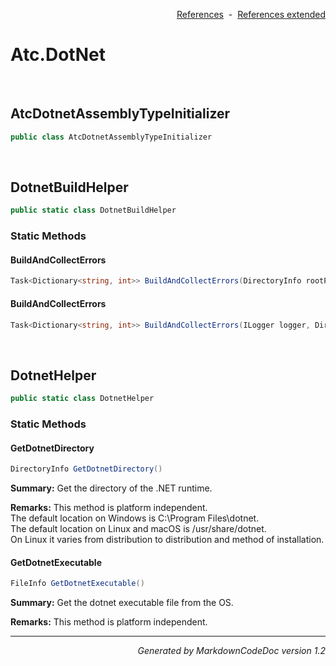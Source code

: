 <div style='text-align: right'>

[References](Index.md)&nbsp;&nbsp;-&nbsp;&nbsp;[References extended](IndexExtended.md)
</div>

# Atc.DotNet

<br />


## AtcDotnetAssemblyTypeInitializer

```csharp
public class AtcDotnetAssemblyTypeInitializer
```


<br />


## DotnetBuildHelper

```csharp
public static class DotnetBuildHelper
```

### Static Methods


#### BuildAndCollectErrors

```csharp
Task<Dictionary<string, int>> BuildAndCollectErrors(DirectoryInfo rootPath, int? runNumber = null, FileInfo buildFile = null, bool useNugetRestore = True, bool useConfigurationReleaseMode = True, int timeoutInSec = 1200, CancellationToken cancellationToken = null)
```
#### BuildAndCollectErrors

```csharp
Task<Dictionary<string, int>> BuildAndCollectErrors(ILogger logger, DirectoryInfo rootPath, int? runNumber = null, FileInfo buildFile = null, bool useNugetRestore = True, bool useConfigurationReleaseMode = True, int timeoutInSec = 1200, CancellationToken cancellationToken = null)
```

<br />


## DotnetHelper

```csharp
public static class DotnetHelper
```

### Static Methods


#### GetDotnetDirectory

```csharp
DirectoryInfo GetDotnetDirectory()
```
<p><b>Summary:</b> Get the directory of the .NET runtime.</p>

<p><b>Remarks:</b> This method is platform independent.<br>The default location on Windows is C:\Program Files\dotnet.<br>The default location on Linux and macOS is /usr/share/dotnet.<br>On Linux it varies from distribution to distribution and method of installation.</p>

#### GetDotnetExecutable

```csharp
FileInfo GetDotnetExecutable()
```
<p><b>Summary:</b> Get the dotnet executable file from the OS.</p>

<p><b>Remarks:</b> This method is platform independent.</p>

<hr /><div style='text-align: right'><i>Generated by MarkdownCodeDoc version 1.2</i></div>

